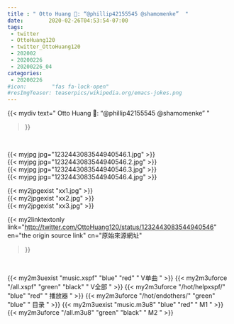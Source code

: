 ```yaml
---
title : " Otto Huang : “@phillip42155545 @shamomenke”  "
date:        2020-02-26T04:53:54-07:00
tags:
 - twitter
 - OttoHuang120
 - twitter_OttoHuang120
 - 202002
 - 20200226
 - 20200226_04
categories:
 - 20200226
#icon:        "fas fa-lock-open"
#resImgTeaser: teaserpics/wikipedia.org/emacs-jokes.png
---
```


{{< mydiv text=" Otto Huang : “@phillip42155545 @shamomenke”  "
>}}
<br>


 {{< myjpg jpg="1232443083544940546.1.jpg" >}}<br>  {{< myjpg jpg="1232443083544940546.2.jpg" >}}<br>  {{< myjpg jpg="1232443083544940546.3.jpg" >}}<br>  {{< myjpg jpg="1232443083544940546.4.jpg" >}}<br> 

{{< my2jpgexist "xx1.jpg" >}}<br>
{{< my2jpgexist "xx2.jpg" >}}<br>
{{< my2jpgexist "xx3.jpg" >}}<br>


{{< my2linktextonly link="http://twitter.com/OttoHuang120/status/1232443083544940546"
en="the origin source link" cn="原始來源網址"
>}}


<br>

{{< my2m3uexist "music.xspf"        "blue"   "red"    " V单曲 " >}} {{< my2m3uforce "/all.xspf"         "green"  "black"  " V全部 " >}} {{< my2m3uforce "/hot/helpxspf/"    "blue"   "red"    " 播放器 " >}} {{< my2m3uforce "/hot/endothers/"   "green"  "blue"   " 目录 " >}} {{< my2m3uexist "music.m3u8"        "blue"   "red"    " M1 " >}} {{< my2m3uforce "/all.m3u8"         "green"  "black"  " M2 " >}} 
